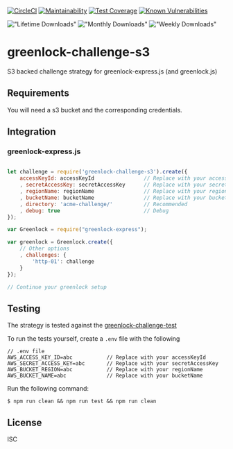 [![CircleCI](https://circleci.com/gh/cderche/greenlock-challenge-s3.svg?style=svg)](https://circleci.com/gh/cderche/greenlock-challenge-s3)
[![Maintainability](https://api.codeclimate.com/v1/badges/daf5cecc7ff79f8dbc00/maintainability)](https://codeclimate.com/github/cderche/greenlock-challenge-s3/maintainability)
[![Test Coverage](https://api.codeclimate.com/v1/badges/daf5cecc7ff79f8dbc00/test_coverage)](https://codeclimate.com/github/cderche/greenlock-challenge-s3/test_coverage)
[![Known Vulnerabilities](https://snyk.io/test/github/cderche/greenlock-challenge-s3/badge.svg)](https://snyk.io/test/github/cderche/greenlock-challenge-s3)

!["Lifetime Downloads"](https://img.shields.io/npm/dt/greenlock-challenge-s3.svg "Lifetime Download Count can't be shown")
!["Monthly Downloads"](https://img.shields.io/npm/dm/greenlock-challenge-s3.svg "Monthly Download Count can't be shown")
!["Weekly Downloads"](https://img.shields.io/npm/dw/greenlock-challenge-s3.svg "Weekly Download Count can't be shown")

# greenlock-challenge-s3
S3 backed challenge strategy for greenlock-express.js (and greenlock.js)

## Requirements

You will need a s3 bucket and the corresponding credentials.

## Integration

### greenlock-express.js

```javascript

let challenge = require('greenlock-challenge-s3').create({
    accessKeyId: accessKeyId                // Replace with your accessKeyId
    , secretAccessKey: secretAccessKey      // Replace with your secretAccessKey
    , regionName: regionName                // Replace with your regionName
    , bucketName: bucketName                // Replace with your bucketName
    , directory: 'acme-challenge/'          // Recommended
    , debug: true                           // Debug
});

var Greenlock = require("greenlock-express");

var greenlock = Greenlock.create({
    // Other options
    , challenges: {
        'http-01': challenge
    }
});

// Continue your greenlock setup

```

## Testing

The strategy is tested against the [greenlock-challenge-test](https://git.coolaj86.com/coolaj86/greenlock-challenge-test.js)

To run the tests yourself, create a `.env` file with the following

```console
// .env file
AWS_ACCESS_KEY_ID=abc           // Replace with your accessKeyId
AWS_SECRET_ACCESS_KEY=abc       // Replace with your secretAccessKey
AWS_BUCKET_REGION=abc           // Replace with your regionName
AWS_BUCKET_NAME=abc             // Replace with your bucketName
```

Run the following command: 
```console
$ npm run clean && npm run test && npm run clean
```

## License

ISC
